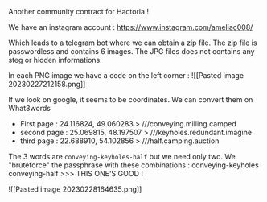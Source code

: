 Another community contract for Hactoria !


We have an instagram account : 
https://www.instagram.com/ameliac008/

Which leads to a telegram bot where we can obtain a zip file.
The zip file is passwordless and contains 6 images.
The JPG files does not contains any steg or hidden informations.

In each PNG image we have a code on the left corner : 
![[Pasted image 20230227212158.png]]

If we look on google, it seems to be coordinates.
We can convert them on What3words

- First page : 24.116824, 49.060283 > ///conveying.milling.camped
- second page : 25.069815, 48.197507 > ///keyholes.redundant.imagine
- third page : 22.688910, 54.102856 > ///half.camping.auction

The 3 words are `conveying-keyholes-half` but we need only two.
We "bruteforce" the passphrase with these combinations : 
conveying-keyholes
conveying-half >>> THIS ONE'S GOOD !

![[Pasted image 20230228164635.png]]
